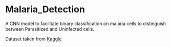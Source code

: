 # Malaria_Detection

 A CNN model to facilitate binary classification on malaria cells to distinguish between Parasitized and Uninfected cells.


Dataset taken from [Kaggle](https://www.kaggle.com/datasets/iarunava/cell-images-for-detecting-malaria)
